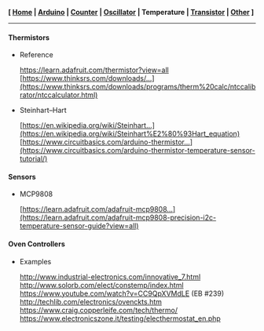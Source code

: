 
**[ [Home](00-Home.html) | [Arduino](01-Arduino.html) | [Counter](02-Counter.html) | [Oscillator](03-Oscillator.html) | Temperature | [Transistor](05-Transistor.html) | [Other](06-Other.html) ]**

---



#### Thermistors
    
* Reference
    
    https://learn.adafruit.com/thermistor?view=all  
    [https://www.thinksrs.com/downloads/...](https://www.thinksrs.com/downloads/programs/therm%20calc/ntccalibrator/ntccalculator.html)  
    
* Steinhart–Hart
    
    [https://en.wikipedia.org/wiki/Steinhart...](https://en.wikipedia.org/wiki/Steinhart%E2%80%93Hart_equation)  
    [https://www.circuitbasics.com/arduino-thermistor...](https://www.circuitbasics.com/arduino-thermistor-temperature-sensor-tutorial/)  



#### Sensors

* MCP9808
    
    [https://learn.adafruit.com/adafruit-mcp9808...](https://learn.adafruit.com/adafruit-mcp9808-precision-i2c-temperature-sensor-guide?view=all)  



#### Oven Controllers

* Examples
    
    http://www.industrial-electronics.com/innovative_7.html  
    http://www.solorb.com/elect/constemp/index.html  
    https://www.youtube.com/watch?v=CC9QpXVMdLE (EB #239)  
    http://techlib.com/electronics/ovenckts.htm  
    https://www.craig.copperleife.com/tech/thermo/  
    https://www.electronicszone.it/testing/electhermostat_en.php  



